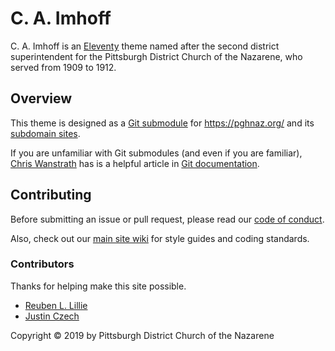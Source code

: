 # C. A. Imhoff

C. A. Imhoff is an [Eleventy](https://www.11ty.io/docs/templates/) theme named after the second district superintendent for the Pittsburgh District Church of the Nazarene, who served from 1909 to 1912.

## Overview

This theme is designed as a [Git submodule](https://git-scm.com/docs/git-submodule) for https://pghnaz.org/ and its [subdomain sites](https://github.com/pghnaz).

If you are unfamiliar with Git submodules (and even if you are familiar), [Chris Wanstrath](https://github.com/defunkt) has is a helpful article in [Git documentation](https://git-scm.com/book/en/v2/Git-Tools-Submodules).

## Contributing

Before submitting an issue or pull request, please read our [code of conduct](https://github.com/pghnaz/caimhoff/blob/master/CODE_OF_CONDUCT.md).

Also, check out our [main site wiki](https://github.com/pghnaz/pghnaz.org/wiki) for style guides and coding standards.

### Contributors

Thanks for helping make this site possible.

* [Reuben L. Lillie](https://github.com/reubenlillie/)
* [Justin Czech](https://github.com/czechju/)

Copyright &copy; 2019 by Pittsburgh District Church of the Nazarene
